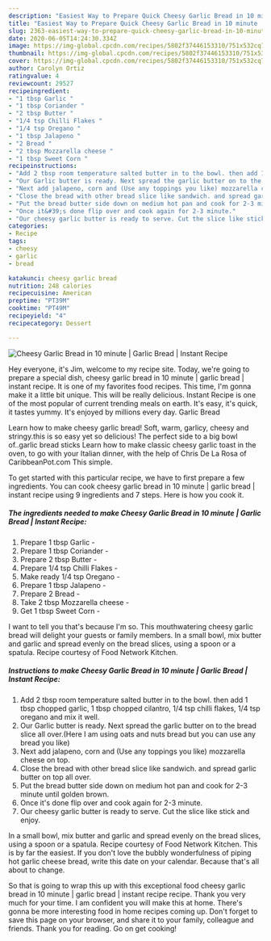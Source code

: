 ```yaml
---
description: "Easiest Way to Prepare Quick Cheesy Garlic Bread in 10 minute | Garlic Bread | Instant Recipe"
title: "Easiest Way to Prepare Quick Cheesy Garlic Bread in 10 minute | Garlic Bread | Instant Recipe"
slug: 2363-easiest-way-to-prepare-quick-cheesy-garlic-bread-in-10-minute-garlic-bread-instant-recipe
date: 2020-06-05T14:24:30.334Z
image: https://img-global.cpcdn.com/recipes/5802f37446153310/751x532cq70/cheesy-garlic-bread-in-10-minute-garlic-bread-instant-recipe-recipe-main-photo.jpg
thumbnail: https://img-global.cpcdn.com/recipes/5802f37446153310/751x532cq70/cheesy-garlic-bread-in-10-minute-garlic-bread-instant-recipe-recipe-main-photo.jpg
cover: https://img-global.cpcdn.com/recipes/5802f37446153310/751x532cq70/cheesy-garlic-bread-in-10-minute-garlic-bread-instant-recipe-recipe-main-photo.jpg
author: Carolyn Ortiz
ratingvalue: 4
reviewcount: 29527
recipeingredient:
- "1 tbsp Garlic "
- "1 tbsp Coriander "
- "2 tbsp Butter "
- "1/4 tsp Chilli Flakes "
- "1/4 tsp Oregano "
- "1 tbsp Jalapeno "
- "2 Bread "
- "2 tbsp Mozzarella cheese "
- "1 tbsp Sweet Corn "
recipeinstructions:
- "Add 2 tbsp room temperature salted butter in to the bowl. then add 1 tbsp chopped garlic, 1 tbsp chopped cilantro, 1/4 tsp chilli flakes, 1/4 tsp oregano and mix it well."
- "Our Garlic butter is ready. Next spread the garlic butter on to the bread slice all over.(Here I am using oats and nuts bread but you can use any bread you like)"
- "Next add jalapeno, corn and (Use any toppings you like) mozzarella cheese on top."
- "Close the bread with other bread slice like sandwich. and spread garlic butter on top all over."
- "Put the bread butter side down on medium hot pan and cook for 2-3 minute until golden brown."
- "Once it&#39;s done flip over and cook again for 2-3 minute."
- "Our cheesy garlic butter is ready to serve. Cut the slice like stick and enjoy."
categories:
- Recipe
tags:
- cheesy
- garlic
- bread

katakunci: cheesy garlic bread 
nutrition: 248 calories
recipecuisine: American
preptime: "PT39M"
cooktime: "PT49M"
recipeyield: "4"
recipecategory: Dessert

---
```



![Cheesy Garlic Bread in 10 minute | Garlic Bread | Instant Recipe](https://img-global.cpcdn.com/recipes/5802f37446153310/751x532cq70/cheesy-garlic-bread-in-10-minute-garlic-bread-instant-recipe-recipe-main-photo.jpg)

Hey everyone, it's Jim, welcome to my recipe site. Today, we're going to prepare a special dish, cheesy garlic bread in 10 minute | garlic bread | instant recipe. It is one of my favorites food recipes. This time, I'm gonna make it a little bit unique. This will be really delicious.
 Instant Recipe is one of the most popular of current trending meals on earth. It's easy, it's quick, it tastes yummy. It's enjoyed by millions every day.  Garlic Bread 

Learn how to make cheesy garlic bread! Soft, warm, garlicy, cheesy and stringy.this is so easy yet so delicious! The perfect side to a big bowl of..garlic bread sticks Learn how to make classic cheesy garlic toast in the oven, to go with your Italian dinner, with the help of Chris De La Rosa of CaribbeanPot.com This simple.


To get started with this particular recipe, we have to first prepare a few ingredients. You can cook cheesy garlic bread in 10 minute | garlic bread | instant recipe using 9 ingredients and 7 steps. Here is how you cook it.

<!--inarticleads1-->

##### The ingredients needed to make Cheesy Garlic Bread in 10 minute | Garlic Bread | Instant Recipe:

1. Prepare 1 tbsp Garlic -
1. Prepare 1 tbsp Coriander -
1. Prepare 2 tbsp Butter -
1. Prepare 1/4 tsp Chilli Flakes -
1. Make ready 1/4 tsp Oregano -
1. Prepare 1 tbsp Jalapeno -
1. Prepare 2 Bread -
1. Take 2 tbsp Mozzarella cheese -
1. Get 1 tbsp Sweet Corn -


I want to tell you that&#39;s because I&#39;m so. This mouthwatering cheesy garlic bread will delight your guests or family members. In a small bowl, mix butter and garlic and spread evenly on the bread slices, using a spoon or a spatula. Recipe courtesy of Food Network Kitchen. 

<!--inarticleads2-->

##### Instructions to make Cheesy Garlic Bread in 10 minute | Garlic Bread | Instant Recipe:

1. Add 2 tbsp room temperature salted butter in to the bowl. then add 1 tbsp chopped garlic, 1 tbsp chopped cilantro, 1/4 tsp chilli flakes, 1/4 tsp oregano and mix it well.
1. Our Garlic butter is ready. Next spread the garlic butter on to the bread slice all over.(Here I am using oats and nuts bread but you can use any bread you like)
1. Next add jalapeno, corn and (Use any toppings you like) mozzarella cheese on top.
1. Close the bread with other bread slice like sandwich. and spread garlic butter on top all over.
1. Put the bread butter side down on medium hot pan and cook for 2-3 minute until golden brown.
1. Once it&#39;s done flip over and cook again for 2-3 minute.
1. Our cheesy garlic butter is ready to serve. Cut the slice like stick and enjoy.


In a small bowl, mix butter and garlic and spread evenly on the bread slices, using a spoon or a spatula. Recipe courtesy of Food Network Kitchen. This is by far the easiest. If you don&#39;t love the bubbly wonderfulness of piping hot garlic cheese bread, write this date on your calendar. Because that&#39;s all about to change. 

So that is going to wrap this up with this exceptional food cheesy garlic bread in 10 minute | garlic bread | instant recipe recipe. Thank you very much for your time. I am confident you will make this at home. There's gonna be more interesting food in home recipes coming up. Don't forget to save this page on your browser, and share it to your family, colleague and friends. Thank you for reading. Go on get cooking!
